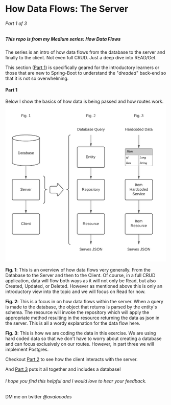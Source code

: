# How Data Flows: The Server 
###### Part 1 of 3

##### This repo is from my Medium series: How Data Flows 

The series is an intro of how data flows from the database to the server and finally to the client. Not even full CRUD. Just a deep dive into READ/Get. 

This section ([Part 1](https://medium.com/@avalojc/how-data-flows-the-server-spring-boot-2ceb73009143)) is specifically geared for the introductory learners or those that are new to Spring-Boot to understand the "*dreaded*" back-end so that it is not so overwhelming.

#### Part 1 
Below I show the basics of how data is being passed and how routes work.
![Data Flow Diagram](./readmeimages/HowDataFlowsServerPart1of3.png)

**Fig. 1**: This is an overview of how data flows very generally. From the Database to the Server and then to the Client. Of course, in a full CRUD application, data will flow both ways as it will not only be Read, but also Created, Updated, or Deleted. However as mentioned above this is only an introductory view into the topic and we will focus on Read for now.

**Fig. 2**: This is a focus in on how data flows within the server. When a query is made to the database, the object that returns is parsed by the entity's schema. The resource will invoke the repository which will apply the appropriate method resulting in the resource returning the data as json in the server. This is all a wordy explanation for the data flow here.

**Fig. 3**: This is how we are coding the data in this exercise. We are using hard coded data so that we don't have to worry about creating a database and can focus exclusively on our routes. However, in part three we will implement Postgres.

Checkout [Part 2](https://medium.com/@avalojc/how-data-flows-the-client-react-ef14db2d4361) to see how the client interacts with the server.

And [Part 3](https://medium.com/@avalojc/how-data-flows-putting-it-all-together-4d4571892952) puts it all together and includes a database!


###### I hope you find this helpful and I would love to hear your feedback.

DM me on twitter *@avalocodes* 
